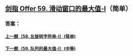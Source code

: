 ## [剑指 Offer 59. 滑动窗口的最大值-I](https://leetcode-cn.com/problems/merge-two-sorted-lists/)（简单）





### 答案：



#### [上一题（58. 左旋转字符串-I）(简单)](https://github.com/sdwwld/leetCode/blob/master/src/main/java/com/wld/java/offer/剑指Offer58-II.md)

#### [下一题（59. 队列的最大值-I）(中等)](https://github.com/sdwwld/leetCode/blob/master/src/main/java/com/wld/java/offer/剑指Offer59-II.md)